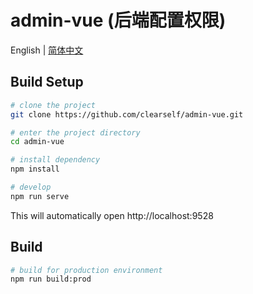 # admin-vue (后端配置权限)

English | [简体中文](./README-zh.md)

## Build Setup

```bash
# clone the project
git clone https://github.com/clearself/admin-vue.git

# enter the project directory
cd admin-vue

# install dependency
npm install

# develop
npm run serve
```

This will automatically open http://localhost:9528

## Build

```bash
# build for production environment
npm run build:prod
```
